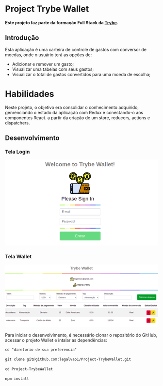 # Project Trybe Wallet
#### Este projeto faz parte da formação Full Stack da <a href="https://www.betrybe.com/">Trybe</a>.

## Introdução
Esta aplicação é uma carteira de controle de gastos com conversor de moedas, onde o usuário terá as opções de:
  - Adicionar e remover um gasto;
  - Visualizar uma tabelas com seus gastos;
  - Visualizar o total de gastos convertidos para uma moeda de escolha;


# Habilidades
Neste projeto, o objetivo era consolidar o conhecimento adquirido, genrenciando o estado da aplicação com Redux e conectando-o aos componentes React. a partir da criação de um store, reducers, actions e dispatchers.

## Desenvolvimento

### Tela Login
![image](tela-login.png)

### Tela Wallet
![image](tela-wallet.png)


Para iniciar o desenvolvimento, é necessário clonar o repositório do GitHub, acessar o projeto Wallet e intalar as dependências:
```shell
cd "diretorio de sua preferencia"

git clone git@github.com:legalvao1/Project-TrybeWallet.git

cd Project-TrybeWallet

npm install
